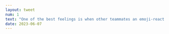 ```yaml
---
layout: tweet
num: 1
text: "One of the best feelings is when other teammates an emoji-react I started lol"
date: 2023-06-07
---
```

